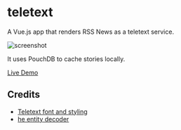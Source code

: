 # teletext

A Vue.js app that renders RSS News as a teletext service.

![screenshot](screenshot.png)

It uses PouchDB to cache stories locally. 

[Live Demo](https://glynnbird.github.io/teletext)

## Credits

- [Teletext font and styling](http://www.galax.xyz/TELETEXT/INDEX.HTM) 
- [he entity decoder](https://github.com/mathiasbynens/he0)
